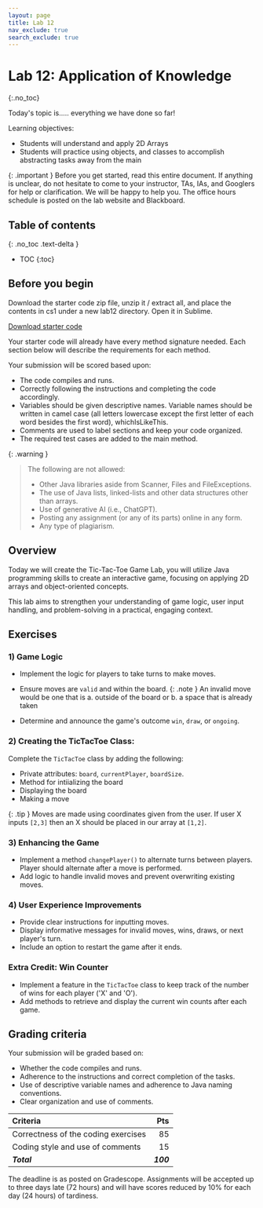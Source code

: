 ```yaml
---
layout: page
title: Lab 12
nav_exclude: true
search_exclude: true
---
```


# Lab 12: Application of Knowledge
{:.no_toc}

Today's topic is..... everything we have done so far!

Learning objectives:
- Students will understand and apply 2D Arrays
- Students will practice using objects, and classes to accomplish abstracting tasks away from the main 

{: .important }
Before you get started, read this entire document. If anything is unclear, do not
hesitate to come to your instructor, TAs, IAs, and Googlers for help or clarification. We will be happy to help
you. The office hours schedule is posted on the lab website and Blackboard.

## Table of contents
{: .no_toc .text-delta }

- TOC
{:toc}

## Before you begin

Download the starter code zip file, unzip it / extract all, and place the contents in cs1 under a new lab12 directory. Open it in Sublime.

<a href="https://github.com/UTEP-CS-1/website/raw/main{{page.url|relative_url}}../lab12_starter.zip" class="btn btn-green">Download starter code</a>

Your starter code will already have every method signature needed. Each section below will describe the requirements for each method.


Your submission will be scored based upon:
- The code compiles and runs.
- Correctly following the instructions and completing the code accordingly.
- Variables should be given descriptive names. Variable names should be written in camel case (all letters lowercase except the first letter of each word besides the first word), whichIsLikeThis.
- Comments are used to label sections and keep your code organized.
- The required test cases are added to the main method.

{: .warning }
> The following are not allowed:
> - Other Java libraries aside from Scanner, Files and FileExceptions.
> - The use of Java lists, linked-lists and other data structures other than arrays.
> - Use of generative AI (i.e., ChatGPT).
> - Posting any assignment (or any of its parts) online in any form.
> - Any type of plagiarism. 

## Overview

Today we will create the Tic-Tac-Toe Game Lab, you will utilize Java programming skills to create an interactive game, focusing on applying 2D arrays and object-oriented concepts.

This lab aims to strengthen your understanding of game logic, user input handling, and problem-solving in a practical, engaging context.

## Exercises

### 1) Game Logic
- Implement the logic for players to take turns to make moves.
- Ensure moves are `valid` and within the board.
{: .note }
An invalid move would be one that is a. outside of the board or b. a space that is already taken

- Determine and announce the game's outcome `win`, `draw`, or `ongoing`.

### 2) Creating the TicTacToe Class:
Complete the `TicTacToe` class by adding the following:
- Private attributes: `board`, `currentPlayer`, `boardSize`.
- Method for intiializing the board
- Displaying the board
- Making a move

{: .tip }
Moves are made using coordinates given from the user. If user X inputs `[2,3]` then an X should be placed in our array at `[1,2]`. 

### 3) Enhancing the Game
- Implement a method `changePlayer()` to alternate turns between players. Player should alternate after a move is performed. 
- Add logic to handle invalid moves and prevent overwriting existing moves.


### 4) User Experience Improvements
- Provide clear instructions for inputting moves.
- Display informative messages for invalid moves, wins, draws, or next player's turn.
- Include an option to restart the game after it ends.

### Extra Credit: Win Counter
- Implement a feature in the `TicTacToe` class to keep track of the number of wins for each player ('X' and 'O').
- Add methods to retrieve and display the current win counts after each game.

## Grading criteria

Your submission will be graded based on:
- Whether the code compiles and runs.
- Adherence to the instructions and correct completion of the tasks.
- Use of descriptive variable names and adherence to Java naming conventions.
- Clear organization and use of comments.

| **Criteria**                             |   **Pts** |
|:-----------------------------------------|----------:|
| Correctness of the coding exercises      |        85 |
| Coding style and use of comments         |        15 |
| **_Total_**                              | **_100_** |

The deadline is as posted on Gradescope. Assignments will be accepted up to three days late (72 hours) and will have scores reduced by 10% for each day (24 hours) of tardiness.

